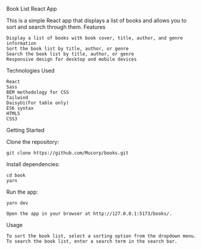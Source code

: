 Book List React App

This is a simple React app that displays a list of books and allows you to sort and search through them.
Features

    Display a list of books with book cover, title, author, and genre information
    Sort the book list by title, author, or genre
    Search the book list by title, author, or genre
    Responsive design for desktop and mobile devices

Technologies Used

    React
    Sass
    BEM methodology for CSS
    Tailwind
    DaisyUi(For table only)
    ES6 syntax
    HTML5
    CSS3

Getting Started

Clone the repository:


    git clone https://github.com/Mucorp/books.git

Install dependencies:


    cd book
    yarn

Run the app:


    yarn dev

    Open the app in your browser at http://127.0.0.1:5173/books/.

Usage

    To sort the book list, select a sorting option from the dropdown menu.
    To search the book list, enter a search term in the search bar.

